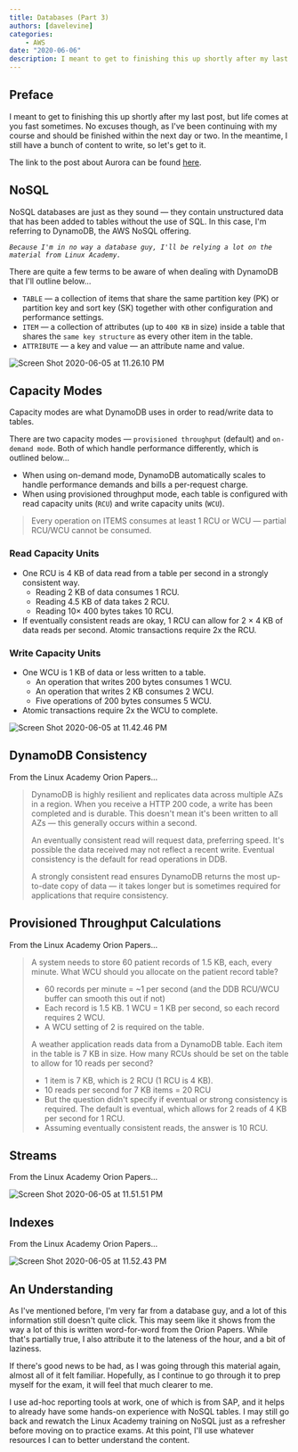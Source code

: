 ```yaml
---
title: Databases (Part 3)
authors: [davelevine]
categories:
    - AWS
date: "2020-06-06"
description: I meant to get to finishing this up shortly after my last post, but life comes at you fast sometimes. No excuses though, as I've been continuing with my course and should be finished within the next day or two. In the meantime, I still have a bunch of content to write, so let's get to it.
---
```


<!--markdownlint-disable-->

## Preface

I meant to get to finishing this up shortly after my last post, but life comes at you fast sometimes. No excuses though, as I've been continuing with my course and should be finished within the next day or two. In the meantime, I still have a bunch of content to write, so let's get to it.

<!-- more -->

The link to the post about Aurora can be found [here](../blog/databases-part-2).

## NoSQL

NoSQL databases are just as they sound — they contain unstructured data that has been added to tables without the use of SQL. In this case, I'm referring to DynamoDB, the AWS NoSQL offering.

_`Because I'm in no way a database guy, I'll be relying a lot on the material from Linux Academy.`_

There are quite a few terms to be aware of when dealing with DynamoDB that I'll outline below...

* `TABLE` — a collection of items that share the same partition key (PK) or partition key and sort key (SK) together with other configuration and performance settings.
* `ITEM` — a collection of attributes (up to `400 KB` in size) inside a table that shares the `same key structure` as every other item in the table.
* `ATTRIBUTE` — a key and value — an attribute name and value.

<Image src="https://cdn.levine.io/uploads/images/gallery/2022-09//06/Screen-Shot-2020-06-05-at-11.26.10-PM.png" alt="Screen Shot 2020-06-05 at 11.26.10 PM" />

## Capacity Modes

Capacity modes are what DynamoDB uses in order to read/write data to tables.

There are two capacity modes — `provisioned throughput` (default) and `on-demand mode`. Both of which handle performance differently, which is outlined below...

* When using on-demand mode, DynamoDB automatically scales to handle performance demands and bills a per-request charge.
* When using provisioned throughput mode, each table is configured with read capacity units (`RCU`) and write capacity units (`WCU`).

> Every operation on ITEMS consumes at least 1 RCU or WCU — partial RCU/WCU cannot be consumed.

### Read Capacity Units

* One RCU is 4 KB of data read from a table per second in a strongly consistent way.
  * Reading 2 KB of data consumes 1 RCU.
  * Reading 4.5 KB of data takes 2 RCU.
  * Reading 10× 400 bytes takes 10 RCU.
* If eventually consistent reads are okay, 1 RCU can allow for 2 × 4 KB of data reads per second. Atomic transactions require 2x the RCU.

### Write Capacity Units

* One WCU is 1 KB of data or less written to a table.
  * An operation that writes 200 bytes consumes 1 WCU.
  * An operation that writes 2 KB consumes 2 WCU.
  * Five operations of 200 bytes consumes 5 WCU.
* Atomic transactions require 2x the WCU to complete.

<Image src="https://cdn.levine.io/uploads/images/gallery/2022-09//06/Screen-Shot-2020-06-05-at-11.42.46-PM.png" alt="Screen Shot 2020-06-05 at 11.42.46 PM" />

## DynamoDB Consistency

From the Linux Academy Orion Papers...

> DynamoDB is highly resilient and replicates data across multiple AZs in a region. When you receive a HTTP 200 code, a write has been completed and is durable. This doesn't mean it's been written to all AZs — this generally occurs within a second.
>
> An eventually consistent read will request data, preferring speed. It's possible the data received may not reflect a recent write. Eventual consistency is the default for read operations in DDB.
>
> A strongly consistent read ensures DynamoDB returns the most up-to-date copy of data — it takes longer but is sometimes required for applications that require consistency.

## Provisioned Throughput Calculations

From the Linux Academy Orion Papers...

>A system needs to store 60 patient records of 1.5 KB, each, every minute. What WCU should you allocate on the patient record table?
>
>* 60 records per minute = ~1 per second (and the DDB RCU/WCU buffer can smooth this out if not)
>* Each record is 1.5 KB. 1 WCU = 1 KB per second, so each record requires 2 WCU.
>* A WCU setting of 2 is required on the table.
>
>A weather application reads data from a DynamoDB table. Each item in the table is 7 KB in size. How many RCUs should be set on the table to allow for 10 reads per second?
>
>* 1 item is 7 KB, which is 2 RCU (1 RCU is 4 KB).
>* 10 reads per second for 7 KB items = 20 RCU
>* But the question didn't specify if eventual or strong consistency is required. The default is eventual, which allows for 2 reads of 4 KB per second for 1 RCU.
>* Assuming eventually consistent reads, the answer is 10 RCU.

## Streams

From the Linux Academy Orion Papers...

<Image src="https://cdn.levine.io/uploads/images/gallery/2022-09//06/Screen-Shot-2020-06-05-at-11.51.51-PM.png" alt="Screen Shot 2020-06-05 at 11.51.51 PM" />

## Indexes

From the Linux Academy Orion Papers...

<Image src="https://cdn.levine.io/uploads/images/gallery/2022-09//06/Screen-Shot-2020-06-05-at-11.52.43-PM.png" alt="Screen Shot 2020-06-05 at 11.52.43 PM" />

## An Understanding

As I've mentioned before, I'm very far from a database guy, and a lot of this information still doesn't quite click. This may seem like it shows from the way a lot of this is written word-for-word from the Orion Papers. While that's partially true, I also attribute it to the lateness of the hour, and a bit of laziness.

If there's good news to be had, as I was going through this material again, almost all of it felt familiar. Hopefully, as I continue to go through it to prep myself for the exam, it will feel that much clearer to me.

I use ad-hoc reporting tools at work, one of which is from SAP, and it helps to already have some hands-on experience with NoSQL tables. I may still go back and rewatch the Linux Academy training on NoSQL just as a refresher before moving on to practice exams. At this point, I'll use whatever resources I can to better understand the content.
